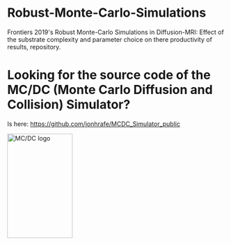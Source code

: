 # Robust-Monte-Carlo-Simulations
Frontiers 2019's Robust Monte-Carlo Simulations in Diffusion-MRI: Effect of the substrate complexity and parameter choice on there productivity of results, repository. 


# Looking for the source code of the MC/DC (Monte Carlo Diffusion and Collision) Simulator?

Is here: https://github.com/jonhrafe/MCDC_Simulator_public

  <a href="https://github.com/jonhrafe/MCDC_Simulator_public">
    <img src="https://user-images.githubusercontent.com/4105920/68854670-d2f40280-06dc-11ea-8b45-9253fb6eec41.png" alt="MC/DC logo" width="150" height="240">
